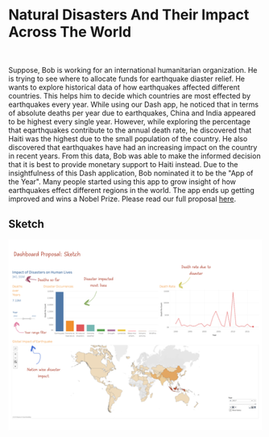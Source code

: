 # Natural Disasters And Their Impact Across The World
<br>

Suppose, Bob is working for an international humanitarian organization. He is trying to see where to allocate funds for earthquake diaster relief. He wants to explore historical data of how earthquakes affected different countries. This helps him to decide which countries are most effected by earthquakes every year. While using our Dash app, he noticed that in terms of absolute deaths per year due to earthquakes, China and India appeared to be highest every single year. However, while exploring the percentage that eqarthquakes contribute to the annual death rate, he discovered that Haiti was the highest due to the small population of the country. He also discovered that earthquakes have had an increasing impact on the country in recent years. From this data, Bob was able to make the informed decision that it is best to provide monetary support to Haiti instead. Due to the insightfulness of this Dash application, Bob nominated it to be the "App of the Year". Many people started using this app to grow insight of how earthquakes effect different regions in the world. The app ends up getting improved and wins a Nobel Prize. Please read our full proposal [here](https://github.com/UBC-MDS/DSCI_532_group_201_milestone_1/blob/master/proposal.md).

## Sketch
<html>
  <img src = "images/sketch_v1.png" />
<html>
